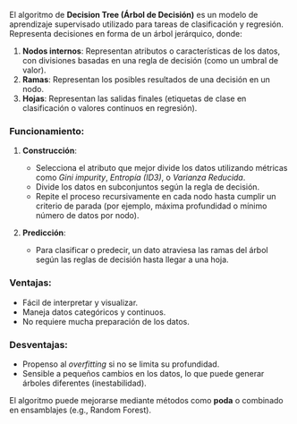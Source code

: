 El algoritmo de **Decision Tree (Árbol de Decisión)** es un modelo de aprendizaje supervisado utilizado para tareas de clasificación y regresión. Representa decisiones en forma de un árbol jerárquico, donde:  

1. **Nodos internos**: Representan atributos o características de los datos, con divisiones basadas en una regla de decisión (como un umbral de valor).  
2. **Ramas**: Representan los posibles resultados de una decisión en un nodo.  
3. **Hojas**: Representan las salidas finales (etiquetas de clase en clasificación o valores continuos en regresión).  

### Funcionamiento:
1. **Construcción**: 
   - Selecciona el atributo que mejor divide los datos utilizando métricas como *Gini impurity*, *Entropía (ID3)*, o *Varianza Reducida*.
   - Divide los datos en subconjuntos según la regla de decisión.
   - Repite el proceso recursivamente en cada nodo hasta cumplir un criterio de parada (por ejemplo, máxima profundidad o mínimo número de datos por nodo).

2. **Predicción**:  
   - Para clasificar o predecir, un dato atraviesa las ramas del árbol según las reglas de decisión hasta llegar a una hoja.

### Ventajas:
- Fácil de interpretar y visualizar.
- Maneja datos categóricos y continuos.
- No requiere mucha preparación de los datos.

### Desventajas:
- Propenso al *overfitting* si no se limita su profundidad.
- Sensible a pequeños cambios en los datos, lo que puede generar árboles diferentes (inestabilidad).

El algoritmo puede mejorarse mediante métodos como **poda** o combinado en ensamblajes (e.g., Random Forest).
